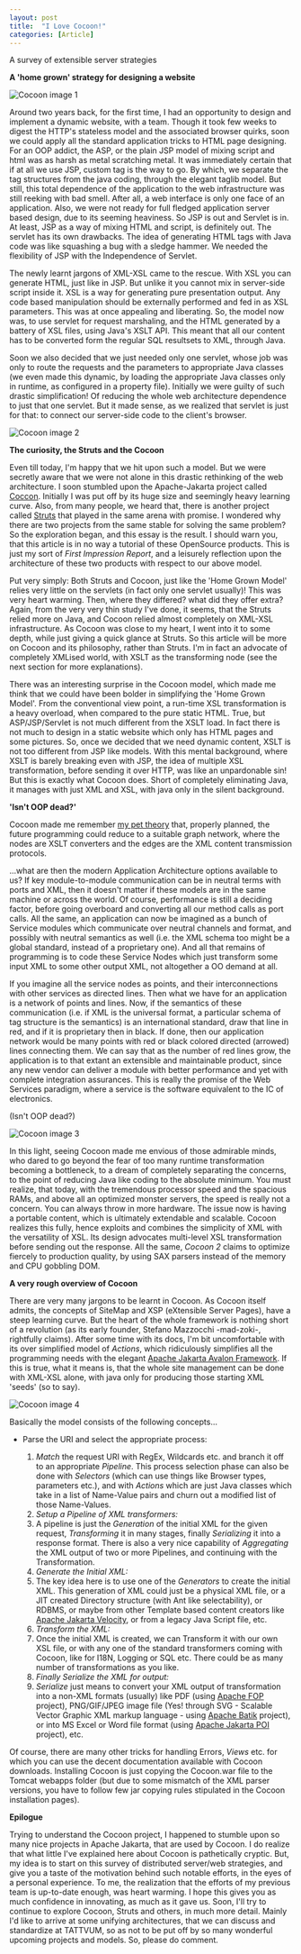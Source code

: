 ```yaml
---
layout: post
title:  "I Love Cocoon!"
categories: [Article]
---
```


A survey of extensible server strategies

**A 'home grown' strategy for designing a website**

![Cocoon image 1](/assets/images/I%20Love%20Cocoon/71c3ea2bbf0c79fc191506964cf88431.jpg)

Around two years back, for the first time, I had an opportunity to design and implement a dynamic website, with a team. Though it took few weeks to digest the HTTP's stateless model and the associated browser quirks, soon we could apply all the standard application tricks to HTML page designing. For an OOP addict, the ASP, or the plain JSP model of mixing script and html was as harsh as metal scratching metal. It was immediately certain that if at all we use JSP, custom tag is the way to go. By which, we separate the tag structures from the java coding, through the elegant taglib model. But still, this total dependence of the application to the web infrastructure was still reeking with bad smell. After all, a web interface is only one face of an application. Also, we were not ready for full fledged application server based design, due to its seeming heaviness. So JSP is out and Servlet is in. At least, JSP as a way of mixing HTML and script, is definitely out. The servlet has its own drawbacks. The idea of generating HTML tags with Java code was like squashing a bug with a sledge hammer. We needed the flexibility of JSP with the Independence of Servlet.

The newly learnt jargons of XML-XSL came to the rescue. With XSL you can generate HTML, just like in JSP. But unlike it you cannot mix in server-side script inside it. XSL is a way for generating pure presentation output. Any code based manipulation should be externally performed and fed in as XSL parameters. This was at once appealing and liberating. So, the model now was, to use servlet for request marshaling, and the HTML generated by a battery of XSL files, using Java's XSLT API. This meant that all our content has to be converted form the regular SQL resultsets to XML, through Java.

Soon we also decided that we just needed only one servlet, whose job was only to route the requests and the parameters to appropriate Java classes (we even made this dynamic, by loading the appropriate Java classes only in runtime, as configured in a property file). Initially we were guilty of such drastic simplification! Of reducing the whole web architecture dependence to just that one servlet. But it made sense, as we realized that servlet is just for that: to connect our server-side code to the client's browser.

![Cocoon image 2](/assets/images/I%20Love%20Cocoon/f2b29feb2f664423260ca9decd7d6c18.jpg)

**The curiosity, the Struts and the Cocoon**

Even till today, I'm happy that we hit upon such a model. But we were secretly aware that we were not alone in this drastic rethinking of the web architecture. I soon stumbled upon the Apache-Jakarta project called [Coccon](https://xml.apache.org/cocoon). Initially I was put off by its huge size and seemingly heavy learning curve. Also, from many people, we heard that, there is another project called [Struts](https://jakarta.apache.org/struts) that played in the same arena with promise. I wondered why there are two projects from the same stable for solving the same problem? So the exploration began, and this essay is the result. I should warn you, that this article is in no way a tutorial of these OpenSource products. This is just my sort of *First Impression Report*, and a leisurely reflection upon the architecture of these two products with respect to our above model.

Put very simply: Both Struts and Cocoon, just like the 'Home Grown Model' relies very little on the servlets (in fact only one servlet usually)! This was very heart warming. Then, where they differed? what did they offer extra? Again, from the very very thin study I've done, it seems, that the Struts relied more on Java, and Cocoon relied almost completely on XML-XSL infrastructure. As Cocoon was close to my heart, I went into it to some depth, while just giving a quick glance at Struts. So this article will be more on Cocoon and its philosophy, rather than Struts. I'm in fact an advocate of completely XMLised world, with XSLT as the transforming node (see the next section for more explanations).

There was an interesting surprise in the Cocoon model, which made me think that we could have been bolder in simplifying the 'Home Grown Model'. From the conventional view point, a run-time XSL transformation is a heavy overload, when compared to the pure static HTML. True, but ASP/JSP/Servlet is not much different from the XSLT load. In fact there is not much to design in a static website which only has HTML pages and some pictures. So, once we decided that we need dynamic content, XSLT is not too different from JSP like models. With this mental background, where XSLT is barely breaking even with JSP, the idea of multiple XSL transformation, before sending it over HTTP, was like an unpardonable sin! But this is exactly what Cocoon does. Short of completely eliminating Java, it manages with just XML and XSL, with java only in the silent background.

**'Isn't OOP dead?'**

Cocoon made me remember [my pet theory](https://www.tattvum.com/Articles/2002/2002-03/2002-03-06/Ramu-SE-20011111-IsOopDead.html) that, properly planned, the future programming could reduce to a suitable graph network, where the nodes are XSLT converters and the edges are the XML content transmission protocols.

...what are then the modern Application Architecture options available to us? If key module-to-module communication can be in neutral terms with ports and XML, then it doesn't matter if these models are in the same machine or across the world. Of course, performance is still a deciding factor, before going overboard and converting all our method calls as port calls. All the same, an application can now be imagined as a bunch of Service modules which communicate over neutral channels and format, and possibly with neutral semantics as well (i.e. the XML schema too might be a global standard, instead of a proprietary one). And all that remains of programming is to code these Service Nodes which just transform some input XML to some other output XML, not altogether a OO demand at all.

If you imagine all the service nodes as points, and their interconnections with other services as directed lines. Then what we have for an application is a network of points and lines. Now, if the semantics of these communication (i.e. if XML is the universal format, a particular schema of tag structure is the semantics) is an international standard, draw that line in red, and if it is proprietary then in black. If done, then our application network would be many points with red or black colored directed (arrowed) lines connecting them. We can say that as the number of red lines grow, the application is to that extant an extensible and maintainable product, since any new vendor can deliver a module with better performance and yet with complete integration assurances. This is really the promise of the Web Services paradigm, where a service is the software equivalent to the IC of electronics.

(Isn't OOP dead?)

![Cocoon image 3](/assets/images/I%20Love%20Cocoon/f602f95207d228a24855f1d728ed9c8c.jpg)

In this light, seeing Cocoon made me envious of those admirable minds, who dared to go beyond the fear of too many runtime transformation becoming a bottleneck, to a dream of completely separating the concerns, to the point of reducing Java like coding to the absolute minimum. You must realize, that today, with the tremendous processor speed and the spacious RAMs, and above all an optimized monster servers, the speed is really not a concern. You can always throw in more hardware. The issue now is having a portable content, which is ultimately extendable and scalable. Cocoon realizes this fully, hence exploits and combines the simplicity of XML with the versatility of XSL. Its design advocates multi-level XSL transformation before sending out the response. All the same, *Cocoon 2* claims to optimize fiercely to production quality, by using SAX parsers instead of the memory and CPU gobbling DOM.

**A very rough overview of Cocoon**

There are very many jargons to be learnt in Cocoon. As Cocoon itself admits, the concepts of SiteMap and XSP (eXtensible Server Pages), have a steep learning curve. But the heart of the whole framework is nothing short of a revolution (as its early founder, Stefano Mazzocchi -mad-zoki-, rightfully claims). After some time with its docs, I'm bit uncomfortable with its over simplified model of *Actions*, which ridiculously simplifies all the programming needs with the elegant [Apache Jakarta Avalon Framework](https://jakarta.apache.org/avalon/framework). If this is true, what it means is, that the whole site management can be done with XML-XSL alone, with java only for producing those starting XML 'seeds' (so to say).

![Cocoon image 4](/assets/images/I%20Love%20Cocoon/d2c95264708c09c342a9d3fc5888b6e8.jpg)

Basically the model consists of the following concepts...

*   Parse the URI and select the appropriate process:

    1.  *Match* the request URI with RegEx, Wildcards etc. and branch it off to an appropriate *Pipeline*. This process selection phase can also be done with *Selectors* (which can use things like Browser types, parameters etc.), and with *Actions* which are just Java classes which take in a list of Name-Value pairs and churn out a modified list of those Name-Values.
    2.  *Setup a Pipeline of XML transformers:*
    3.  A pipeline is just the *Generation* of the initial XML for the given request, *Transforming* it in many stages, finally *Serializing* it into a response format. There is also a very nice capability of *Aggregating* the XML output of two or more Pipelines, and continuing with the Transformation.
    4.  *Generate the Initial XML:*
    5.  The key idea here is to use one of the *Generators* to create the initial XML. This generation of XML could just be a physical XML file, or a JIT created Directory structure (with Ant like selectability), or RDBMS, or maybe from other Template based content creators like [Apache Jakarta Velocity](https://jakarta.apache.org/velocity/), or from a legacy Java Script file, etc.
    6.  *Transform the XML:*
    7.  Once the initial XML is created, we can Transform it with our own XSL file, or with any one of the standard transformers coming with Cocoon, like for I18N, Logging or SQL etc. There could be as many number of transformations as you like.
    8.  *Finally Serialize the XML for output:*
    9.  *Serialize* just means to convert your XML output of transformation into a non-XML formats (usually) like PDF (using [Apache FOP](https://xml.apache.org/fop/) project), PNG/GIF/JPEG image file (Yes! through SVG - Scalable Vector Graphic XML markup language - using [Apache Batik](https://xml.apache.org/batik/) project), or into MS Excel or Word file format (using [Apache Jakarta POI](https://jakarta.apache.org/poi/) project), etc.

Of course, there are many other tricks for handling Errors, *Views* etc. for which you can use the decent documentation available with Cocoon downloads. Installing Cocoon is just copying the Cocoon.war file to the Tomcat webapps folder (but due to some mismatch of the XML parser versions, you have to follow few jar copying rules stipulated in the Cocoon installation pages).

**Epilogue**

Trying to understand the Cocoon project, I happened to stumble upon so many nice projects in Apache Jakarta, that are used by Cocoon. I do realize that what little I've explained here about Cocoon is pathetically cryptic. But, my idea is to start on this survey of distributed server/web strategies, and give you a taste of the motivation behind such notable efforts, in the eyes of a personal experience. To me, the realization that the efforts of my previous team is up-to-date enough, was heart warming. I hope this gives you as much confidence in innovating, as much as it gave us. Soon, I'll try to continue to explore Cocoon, Struts and others, in much more detail. Mainly I'd like to arrive at some unifying architectures, that we can discuss and standardize at TATTVUM, so as not to be put off by so many wonderful upcoming projects and models. So, please do comment.

